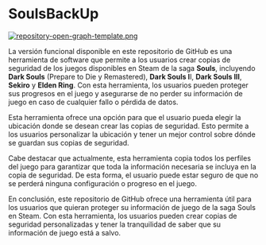 # SoulsBackUp
[![repository-open-graph-template.png](https://i.postimg.cc/8cfnx3Kq/repository-open-graph-template.png)](https://postimg.cc/n9ZkDdtk)

La versión funcional disponible en este repositorio de GitHub es una herramienta de software que permite a los usuarios crear copias de seguridad de los juegos disponibles en Steam de la saga **Souls**, incluyendo **Dark Souls** (Prepare to Die y Remastered), **Dark Souls I**I, **Dark Souls III**, **Sekiro** y **Elden Ring**. Con esta herramienta, los usuarios pueden proteger sus progresos en el juego y asegurarse de no perder su información de juego en caso de cualquier fallo o pérdida de datos.

Esta herramienta ofrece una opción para que el usuario pueda elegir la ubicación donde se desean crear las copias de seguridad. Esto permite a los usuarios personalizar la ubicación y tener un mejor control sobre dónde se guardan sus copias de seguridad.

Cabe destacar que actualmente, esta herramienta copia todos los perfiles del juego para garantizar que toda la información necesaria se incluya en la copia de seguridad. De esta forma, el usuario puede estar seguro de que no se perderá ninguna configuración o progreso en el juego.

En conclusión, este repositorio de GitHub ofrece una herramienta útil para los usuarios que quieran proteger su información de juego de la saga Souls en Steam. Con esta herramienta, los usuarios pueden crear copias de seguridad personalizadas y tener la tranquilidad de saber que su información de juego está a salvo.

